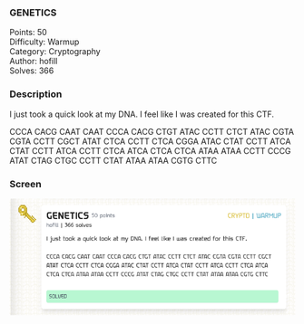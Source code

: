 ### GENETICS

Points: 50 \
Difficulty: Warmup \
Category: Cryptography \
Author: hofill \
Solves: 366

### Description
I just took a quick look at my DNA. I feel like I was created for this CTF.

CCCA CACG CAAT CAAT CCCA CACG CTGT ATAC CCTT CTCT ATAC CGTA CGTA CCTT CGCT ATAT CTCA CCTT CTCA CGGA ATAC CTAT CCTT ATCA CTAT CCTT ATCA CCTT CTCA ATCA CTCA CTCA ATAA ATAA CCTT CCCG ATAT CTAG CTGC CCTT CTAT ATAA ATAA CGTG CTTC

### Screen

![](img/task.png)


